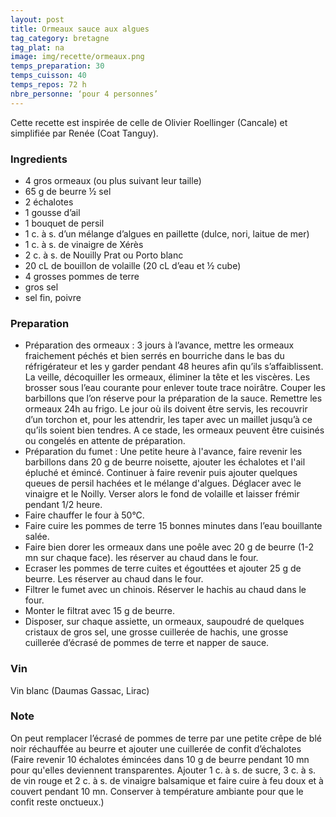```yaml
---
layout: post
title: Ormeaux sauce aux algues
tag_category: bretagne
tag_plat: na
image: img/recette/ormeaux.png
temps_preparation: 30
temps_cuisson: 40
temps_repos: 72 h
nbre_personne: ‘pour 4 personnes’
---
```

Cette recette est inspirée de celle de Olivier Roellinger (Cancale) et simplifiée par Renée (Coat Tanguy).

### Ingredients
* 4 gros ormeaux (ou plus suivant leur taille)
* 65 g de beurre ½ sel
* 2 échalotes
* 1 gousse d’ail
* 1 bouquet de persil
* 1 c. à s. d’un mélange d’algues en paillette (dulce, nori, laitue de mer)
* 1 c. à s. de vinaigre de Xérès
* 2 c. à s. de Nouilly Prat ou Porto blanc
* 20 cL de bouillon de volaille (20 cL d’eau et ½ cube)
* 4 grosses pommes de terre
* gros sel
* sel fin, poivre

### Preparation
* Préparation des ormeaux : 3 jours à l’avance, mettre les ormeaux fraichement péchés et bien serrés en bourriche dans le bas du réfrigérateur et les y garder pendant 48 heures  afin qu’ils s’affaiblissent. La veille, décoquiller les ormeaux, éliminer la tête et les viscères. Les brosser sous l’eau courante pour enlever toute trace noirâtre. Couper les barbillons que l’on réserve pour la préparation de la sauce. Remettre les ormeaux 24h au frigo. Le jour où ils doivent être servis, les recouvrir d’un torchon et, pour les attendrir, les taper avec un maillet jusqu’à ce qu’ils soient bien tendres. A ce stade, les ormeaux peuvent être cuisinés ou congelés en attente de préparation.
* Préparation du fumet : Une petite heure à l'avance, faire revenir les barbillons dans 20 g de beurre noisette, ajouter les échalotes et l'ail épluché et émincé. Continuer à faire revenir puis ajouter quelques queues de persil hachées et le mélange d'algues. Déglacer avec le vinaigre et le Noilly. Verser alors le fond de volaille et laisser frémir pendant 1/2 heure.
* Faire chauffer le four à 50°C.
* Faire cuire les pommes de terre 15 bonnes minutes dans l’eau bouillante salée.
* Faire bien dorer les ormeaux dans une poêle avec 20 g de beurre (1-2 mn sur chaque face). les réserver au chaud dans le four.
* Ecraser les pommes de terre cuites et égouttées et ajouter 25 g de beurre. Les réserver au chaud dans le four.
* Filtrer le fumet avec un chinois. Réserver le hachis au chaud dans le four.
* Monter le filtrat avec 15 g de beurre.
* Disposer, sur chaque assiette, un ormeaux, saupoudré de quelques cristaux de gros sel, une grosse cuillerée de hachis, une grosse cuillerée d’écrasé de pommes de terre et napper de sauce.  

### Vin
Vin blanc (Daumas Gassac, Lirac)

### Note
On peut remplacer l’écrasé de pommes de terre par une petite crêpe de blé noir réchauffée au beurre et ajouter une cuillerée de confit d’échalotes (Faire revenir 10 échalotes émincées dans 10 g de beurre pendant 10 mn pour qu'elles deviennent transparentes. Ajouter 1 c. à s. de sucre, 3 c. à s. de vin rouge et 2 c. à s. de vinaigre balsamique et faire cuire à feu doux et à couvert pendant 10 mn. Conserver à température ambiante pour que le confit reste onctueux.)

